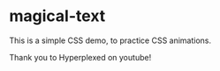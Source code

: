 # magical-text

This is a simple CSS demo, to practice CSS animations.

Thank you to Hyperplexed on youtube!
